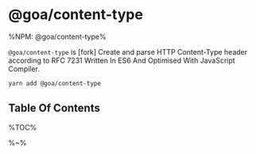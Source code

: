 # @goa/content-type

%NPM: @goa/content-type%

`@goa/content-type` is [fork] Create and parse HTTP Content-Type header according to RFC 7231 Written In ES6 And Optimised With JavaScript Compiler.

```sh
yarn add @goa/content-type
```

## Table Of Contents

%TOC%

%~%